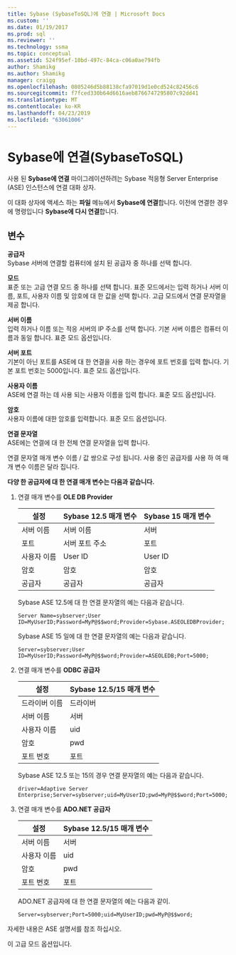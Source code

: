```yaml
---
title: Sybase (SybaseToSQL)에 연결 | Microsoft Docs
ms.custom: ''
ms.date: 01/19/2017
ms.prod: sql
ms.reviewer: ''
ms.technology: ssma
ms.topic: conceptual
ms.assetid: 524f95ef-10bd-497c-84ca-c06a0ae794fb
author: Shamikg
ms.author: Shamikg
manager: craigg
ms.openlocfilehash: 0805246d5b88138cfa97019d1e0cd524c82456c6
ms.sourcegitcommit: f7fced330b64d6616aeb8766747295807c92dd41
ms.translationtype: MT
ms.contentlocale: ko-KR
ms.lasthandoff: 04/23/2019
ms.locfileid: "63061006"
---
```

# <a name="connect-to-sybase-sybasetosql"></a>Sybase에 연결(SybaseToSQL)
사용 된 **Sybase에 연결** 마이그레이션하려는 Sybase 적응형 Server Enterprise (ASE) 인스턴스에 연결 대화 상자.  
  
이 대화 상자에 액세스 하는 **파일** 메뉴에서 **Sybase에 연결**합니다. 이전에 연결한 경우에 명령입니다 **Sybase에 다시 연결**합니다.  
  
## <a name="options"></a>변수  
**공급자**  
Sybase 서버에 연결할 컴퓨터에 설치 된 공급자 중 하나를 선택 합니다.  
  
**모드**  
표준 또는 고급 연결 모드 중 하나를 선택 합니다. 표준 모드에서는 입력 하거나 서버 이름, 포트, 사용자 이름 및 암호에 대 한 값을 선택 합니다. 고급 모드에서 연결 문자열을 제공 합니다.  
  
**서버 이름**  
입력 하거나 이름 또는 적응 서버의 IP 주소를 선택 합니다. 기본 서버 이름은 컴퓨터 이름과 동일 합니다. 표준 모드 옵션입니다.  
  
**서버 포트**  
기본이 아닌 포트를 ASE에 대 한 연결을 사용 하는 경우에 포트 번호를 입력 합니다. 기본 포트 번호는 5000입니다. 표준 모드 옵션입니다.  
  
**사용자 이름**  
ASE에 연결 하는 데 사용 되는 사용자 이름을 입력 합니다. 표준 모드 옵션입니다.  
  
**암호**  
사용자 이름에 대한 암호를 입력합니다. 표준 모드 옵션입니다.  
  
**연결 문자열**  
ASE에는 연결에 대 한 전체 연결 문자열을 입력 합니다.  
  
연결 문자열 매개 변수 이름 / 값 쌍으로 구성 됩니다. 사용 중인 공급자를 사용 하 여 매개 변수 이름은 달라 집니다.  
  
**다양 한 공급자에 대 한 연결 매개 변수는 다음과 같습니다.**  
  
1.  연결 매개 변수를 **OLE DB Provider**  
  
    |설정|Sybase 12.5 매개 변수|Sybase 15 매개 변수|  
    |-----------|-------------------------|-----------------------|  
    |서버 이름|서버 이름|서버|  
    |포트|서버 포트 주소|포트|  
    |사용자 이름|User ID|User ID|  
    |암호|암호|암호|  
    |공급자|공급자|공급자|  
  
    Sybase ASE 12.5에 대 한 연결 문자열의 예는 다음과 같습니다.  
  
    `Server Name=sybserver;User ID=MyUserID;Password=MyP@$$word;Provider=Sybase.ASEOLEDBProvider;`  
  
    Sybase ASE 15 일에 대 한 연결 문자열의 예는 다음과 같습니다.  
  
    `Server=sybserver;User ID=MyUserID;Password=MyP@$$word;Provider=ASEOLEDB;Port=5000;`  
  
2.  연결 매개 변수를 **ODBC 공급자**  
  
    |설정|Sybase 12.5/15 매개 변수|  
    |-----------|-----------------------------|  
    |드라이버 이름|드라이버|  
    |서버 이름|서버|  
    |사용자 이름|uid|  
    |암호|pwd|  
    |포트 번호|포트|  
  
    Sybase ASE 12.5 또는 15의 경우 연결 문자열의 예는 다음과 같습니다.  
  
    `driver=Adaptive Server Enterprise;Server=sybserver;uid=MyUserID;pwd=MyP@$$word;Port=5000;`  
  
3.  연결 매개 변수를 **ADO.NET 공급자**  
  
    |설정|Sybase 12.5/15 매개 변수|  
    |-----------|-----------------------------|  
    |서버 이름|서버|  
    |사용자 이름|uid|  
    |암호|pwd|  
    |포트 번호|포트|  
  
    ADO.NET 공급자에 대 한 연결 문자열의 예는 다음과 같이.  
  
    `Server=sybserver;Port=5000;uid=MyUserID;pwd=MyP@$$word;`  
  
자세한 내용은 ASE 설명서를 참조 하십시오.  
  
이 고급 모드 옵션입니다.  
  

